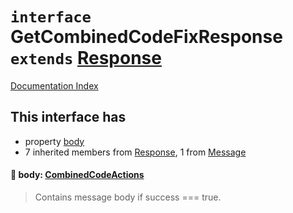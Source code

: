 # `interface` GetCombinedCodeFixResponse `extends` [Response](../interface.Response/README.md)

[Documentation Index](../README.md)

## This interface has

- property [body](#-body-combinedcodeactions)
- 7 inherited members from [Response](../interface.Response/README.md), 1 from [Message](../interface.Message/README.md)


#### 📄 body: [CombinedCodeActions](../interface.CombinedCodeActions.2/README.md)

> Contains message body if success === true.



